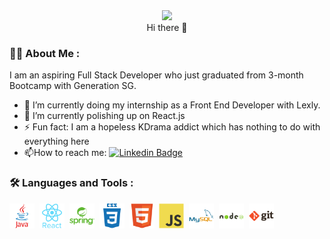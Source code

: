 
<div id="header" align="center">
  <img src="https://media.giphy.com/media/IoP0PvbbSWGAM/giphy.gif" width="100"/><br>
  Hi there 👋
</div>

### :woman_technologist: About Me :
I am an aspiring Full Stack Developer who just graduated from 3-month Bootcamp with Generation SG.

- 🔭 I’m currently doing my internship as a Front End Developer with Lexly.
- 🌱 I’m currently polishing up on React.js
- ⚡ Fun fact: I am a hopeless KDrama addict which has nothing to do with everything here
- :mailbox:How to reach me: [![Linkedin Badge](https://img.shields.io/badge/-Erica-blue?style=flat&logo=Linkedin&logoColor=white)](https://www.linkedin.com/in/erica-ang/)

### :hammer_and_wrench: Languages and Tools :
<div>
  <img src="https://github.com/devicons/devicon/blob/master/icons/java/java-original-wordmark.svg" title="Java" alt="Java" width="40" height="40"/>&nbsp;
  <img src="https://github.com/devicons/devicon/blob/master/icons/react/react-original-wordmark.svg" title="React" alt="React" width="40" height="40"/>&nbsp;
  <img src="https://github.com/devicons/devicon/blob/master/icons/spring/spring-original-wordmark.svg" title="Spring" alt="Spring" width="40" height="40"/>&nbsp;
  <img src="https://github.com/devicons/devicon/blob/master/icons/css3/css3-plain-wordmark.svg"  title="CSS3" alt="CSS" width="40" height="40"/>&nbsp;
  <img src="https://github.com/devicons/devicon/blob/master/icons/html5/html5-original.svg" title="HTML5" alt="HTML" width="40" height="40"/>&nbsp;
  <img src="https://github.com/devicons/devicon/blob/master/icons/javascript/javascript-original.svg" title="JavaScript" alt="JavaScript" width="40" height="40"/>&nbsp;
  <img src="https://github.com/devicons/devicon/blob/master/icons/mysql/mysql-original-wordmark.svg" title="MySQL"  alt="MySQL" width="40" height="40"/>&nbsp;
  <img src="https://github.com/devicons/devicon/blob/master/icons/nodejs/nodejs-original-wordmark.svg" title="NodeJS" alt="NodeJS" width="40" height="40"/>&nbsp;
  <img src="https://github.com/devicons/devicon/blob/master/icons/git/git-original-wordmark.svg" title="Git" **alt="Git" width="40" height="40"/>
</div>





